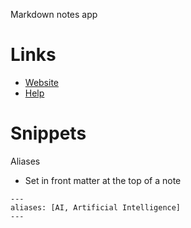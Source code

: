 Markdown notes app

# Links
* [Website](https://obsidian.md/)
* [Help](https://help.obsidian.md/Obsidian/Index)

# Snippets
Aliases
- Set in front matter at the top of a note
```
---
aliases: [AI, Artificial Intelligence]
---
```